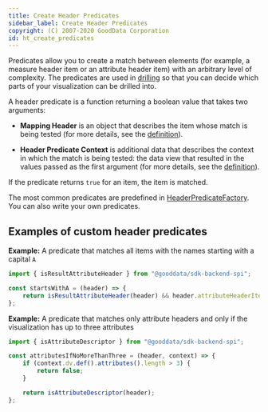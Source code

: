 ```yaml
---
title: Create Header Predicates
sidebar_label: Create Header Predicates
copyright: (C) 2007-2020 GoodData Corporation
id: ht_create_predicates
---
```


Predicates allow you to create a match between elements (for example, a measure header item or an attribute header item) with an arbitrary level of complexity.
The predicates are used in [drilling](15_props__drillable_item.md) so that you can decide which parts of your visualization can be drilled into.

A header predicate is a function returning a boolean value that takes two arguments:

* **Mapping Header** is an object that describes the item whose match is being tested (for more details, see the [definition](https://github.com/gooddata/gooddata-ui-sdk/blob/master/libs/sdk-ui/src/base/headerMatching/MappingHeader.ts#L16)).

* **Header Predicate Context** is additional data that describes the context in which the match is being tested: the data view that resulted in the values passed as the first argument (for more details, see the [definition](https://github.com/gooddata/gooddata-ui-sdk/blob/master/libs/sdk-ui/src/base/headerMatching/HeaderPredicate.ts#L8)).

If the predicate returns `true` for an item, the item is matched.

The most common predicates are predefined in [HeaderPredicateFactory](https://github.com/gooddata/gooddata-ui-sdk/blob/master/libs/sdk-ui/src/base/headerMatching/HeaderPredicateFactory.ts#L167-L309). You can also write your own predicates.

## Examples of custom header predicates

**Example:** A predicate that matches all items with the names starting with a capital `A`

```js
import { isResultAttributeHeader } from "@gooddata/sdk-backend-spi";

const startsWithA = (header) => {
    return isResultAttributeHeader(header) && header.attributeHeaderItem.name.startsWith("A");
};
```

**Example:** A predicate that matches only attribute headers and only if the visualization has up to three attributes

```js
import { isAttributeDescriptor } from "@gooddata/sdk-backend-spi";

const attributesIfNoMoreThanThree = (header, context) => {
    if (context.dv.def().attributes().length > 3) {
        return false;
    }

    return isAttributeDescriptor(header);
};
```
